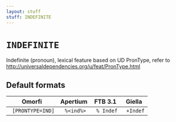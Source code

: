 ```yaml
---
layout: stuff
stuff: INDEFINITE
---
```

# ` INDEFINITE `

Indefinite (pronoun), lexical feature based on UD PronType, refer to http://universaldependencies.org/u/feat/PronType.html

## Default formats
| Omorfi | Apertium | FTB 3.1 | Giella |
|:------:|:--------:|:-------:|:------:|
| ` [PRONTYPE=IND]` | ` %<ind%>` | ` % Indef` | ` +Indef`  |
